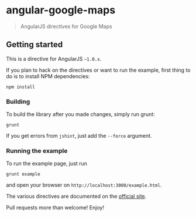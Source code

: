 # angular-google-maps

> AngularJS directives for Google Maps

## Getting started
This is a directive for AngularJS `~1.0.x`.

If you plan to hack on the directives or want to run the example, first thing to do is to install NPM dependencies:

```shell
npm install
```

### Building
To build the library after you made changes, simply run grunt:

```shell
grunt
```

If you get errors from `jshint`, just add the `--force` argument.

### Running the example
To run the example page, just run

```shell
grunt example
```

and open your browser on `http://localhost:3000/example.html`.

The various directives are documented on the [official site](http://nlaplante.github.io/angular-google-maps).

Pull requests more than welcome! Enjoy!
